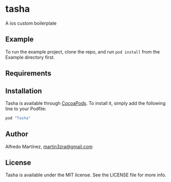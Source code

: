 # tasha
A ios custom boilerplate

## Example

To run the example project, clone the repo, and run `pod install` from the Example directory first.

## Requirements

## Installation

Tasha is available through [CocoaPods](http://cocoapods.org). To install
it, simply add the following line to your Podfile:

```ruby
pod "Tasha"
```

## Author

Alfredo Martínez, martin3zra@gmail.com

## License

Tasha is available under the MIT license. See the LICENSE file for more info.
